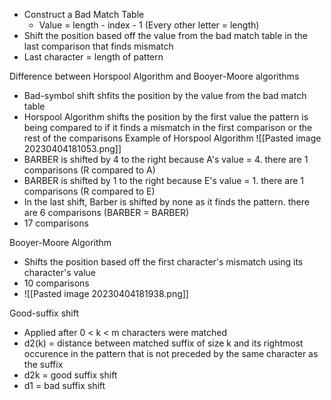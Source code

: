 - Construct a Bad Match Table
	- Value = length - index - 1 (Every other letter = length)
- Shift the position based off the value from the bad match table in the last comparison that finds  mismatch 
- Last character = length of pattern

Difference between Horspool Algorithm and Booyer-Moore algorithms
- Bad-symbol shift  shfits the position by the value from the bad match table 
- Horspool Algorithm shifts the position by the first value the pattern is being compared to if it finds a mismatch in the first comparison or the rest of the comparisons
Example of Horspool Algorithm
![[Pasted image 20230404181053.png]] 
- BARBER is shifted by 4 to the right because A's value = 4. there are 1 comparisons (R compared to A)
- BARBER is shifted by 1 to the right because E's value = 1. there are 1 comparisons (R compared to E)
- In the last shift, Barber is shifted by none as it finds the pattern. there are 6 comparisons (BARBER = BARBER)
- 17 comparisons

Booyer-Moore Algorithm
- Shifts the position based off the first character's mismatch using its character's value
- 10 comparisons
- ![[Pasted image 20230404181938.png]]


Good-suffix shift
- Applied after 0  < k < m characters were matched
- d2(k) = distance between matched suffix of size k and its rightmost occurence in the pattern that is not preceded by the same character as the suffix  
- d2k = good suffix shift
- d1 = bad suffix shift 
